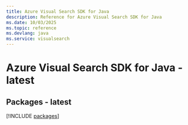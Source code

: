 ```yaml
---
title: Azure Visual Search SDK for Java
description: Reference for Azure Visual Search SDK for Java
ms.date: 10/03/2025
ms.topic: reference
ms.devlang: java
ms.service: visualsearch
---
```

# Azure Visual Search SDK for Java - latest
## Packages - latest
[!INCLUDE [packages](visual-search-index.md)]